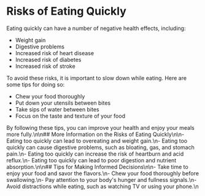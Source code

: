 # Risks of Eating Quickly

Eating quickly can have a number of negative health effects, including:

- Weight gain
- Digestive problems
- Increased risk of heart disease
- Increased risk of diabetes
- Increased risk of stroke

To avoid these risks, it is important to slow down while eating. Here are some tips for doing so:

- Chew your food thoroughly
- Put down your utensils between bites
- Take sips of water between bites
- Focus on the taste and texture of your food

By following these tips, you can improve your health and enjoy your meals more fully.\n\n## More Information on the Risks of Eating Quickly\n\n- Eating too quickly can lead to overeating and weight gain.\n- Eating too quickly can cause digestive problems, such as bloating, gas, and stomach pain.\n- Eating too quickly can increase the risk of heartburn and acid reflux.\n- Eating too quickly can lead to poor digestion and nutrient absorption.\n\n## Tips for Making Informed Decisions\n\n- Take time to enjoy your food and savor the flavors.\n- Chew your food thoroughly before swallowing.\n- Pay attention to your body's hunger and fullness signals.\n- Avoid distractions while eating, such as watching TV or using your phone.\n